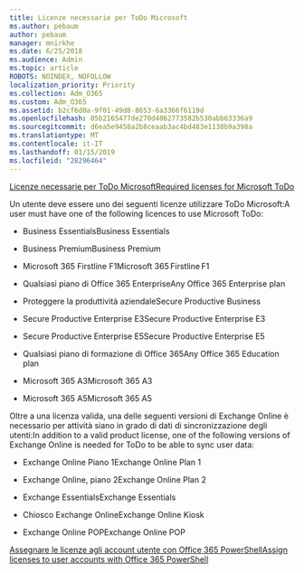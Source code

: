 ```yaml
---
title: Licenze necessarie per ToDo Microsoft
ms.author: pebaum
author: pebaum
manager: mnirkhe
ms.date: 6/25/2018
ms.audience: Admin
ms.topic: article
ROBOTS: NOINDEX, NOFOLLOW
localization_priority: Priority
ms.collection: Adm_O365
ms.custom: Adm_O365
ms.assetid: b2cf6d0a-9f01-49d8-8653-6a3366f6119d
ms.openlocfilehash: 05b2165477de270d4062773582b530abb63336a9
ms.sourcegitcommit: d6ea5e9458a2b8ceaab3ac4bd483e1130b9a398a
ms.translationtype: MT
ms.contentlocale: it-IT
ms.lasthandoff: 01/15/2019
ms.locfileid: "28296464"
---
```

[<span data-ttu-id="6d436-102">Licenze necessarie per ToDo Microsoft</span><span class="sxs-lookup"><span data-stu-id="6d436-102">Required licenses for Microsoft ToDo</span></span>](https://support.office.com/article/381e9d1b-c500-49b5-973e-890fd86528d7.aspx)
  
<span data-ttu-id="6d436-103">Un utente deve essere uno dei seguenti licenze utilizzare ToDo Microsoft:</span><span class="sxs-lookup"><span data-stu-id="6d436-103">A user must have one of the following licences to use Microsoft ToDo:</span></span>
  
- <span data-ttu-id="6d436-104">Business Essentials</span><span class="sxs-lookup"><span data-stu-id="6d436-104">Business Essentials</span></span>
    
- <span data-ttu-id="6d436-105">Business Premium</span><span class="sxs-lookup"><span data-stu-id="6d436-105">Business Premium</span></span>
    
- <span data-ttu-id="6d436-106">Microsoft 365 Firstline F1</span><span class="sxs-lookup"><span data-stu-id="6d436-106">Microsoft 365 Firstline F1</span></span>
    
- <span data-ttu-id="6d436-107">Qualsiasi piano di Office 365 Enterprise</span><span class="sxs-lookup"><span data-stu-id="6d436-107">Any Office 365 Enterprise plan</span></span>
    
- <span data-ttu-id="6d436-108">Proteggere la produttività aziendale</span><span class="sxs-lookup"><span data-stu-id="6d436-108">Secure Productive Business</span></span>
    
- <span data-ttu-id="6d436-109">Secure Productive Enterprise E3</span><span class="sxs-lookup"><span data-stu-id="6d436-109">Secure Productive Enterprise E3</span></span>
    
- <span data-ttu-id="6d436-110">Secure Productive Enterprise E5</span><span class="sxs-lookup"><span data-stu-id="6d436-110">Secure Productive Enterprise E5</span></span>
    
- <span data-ttu-id="6d436-111">Qualsiasi piano di formazione di Office 365</span><span class="sxs-lookup"><span data-stu-id="6d436-111">Any Office 365 Education plan</span></span>
    
- <span data-ttu-id="6d436-112">Microsoft 365 A3</span><span class="sxs-lookup"><span data-stu-id="6d436-112">Microsoft 365 A3</span></span>
    
- <span data-ttu-id="6d436-113">Microsoft 365 A5</span><span class="sxs-lookup"><span data-stu-id="6d436-113">Microsoft 365 A5</span></span>
    
<span data-ttu-id="6d436-114">Oltre a una licenza valida, una delle seguenti versioni di Exchange Online è necessario per attività siano in grado di dati di sincronizzazione degli utenti:</span><span class="sxs-lookup"><span data-stu-id="6d436-114">In addition to a valid product license, one of the following versions of Exchange Online is needed for ToDo to be able to sync user data:</span></span> 
  
- <span data-ttu-id="6d436-115">Exchange Online Piano 1</span><span class="sxs-lookup"><span data-stu-id="6d436-115">Exchange Online Plan 1</span></span>
    
- <span data-ttu-id="6d436-116">Exchange Online, piano 2</span><span class="sxs-lookup"><span data-stu-id="6d436-116">Exchange Online Plan 2</span></span>
    
- <span data-ttu-id="6d436-117">Exchange Essentials</span><span class="sxs-lookup"><span data-stu-id="6d436-117">Exchange Essentials</span></span>
    
- <span data-ttu-id="6d436-118">Chiosco Exchange Online</span><span class="sxs-lookup"><span data-stu-id="6d436-118">Exchange Online Kiosk</span></span>
    
- <span data-ttu-id="6d436-119">Exchange Online POP</span><span class="sxs-lookup"><span data-stu-id="6d436-119">Exchange Online POP</span></span>
    
[<span data-ttu-id="6d436-120">Assegnare le licenze agli account utente con Office 365 PowerShell</span><span class="sxs-lookup"><span data-stu-id="6d436-120">Assign licenses to user accounts with Office 365 PowerShell</span></span>](https://docs.microsoft.com/en-us/office365/enterprise/powershell/assign-licenses-to-user-accounts-with-office-365-powershell )
  

